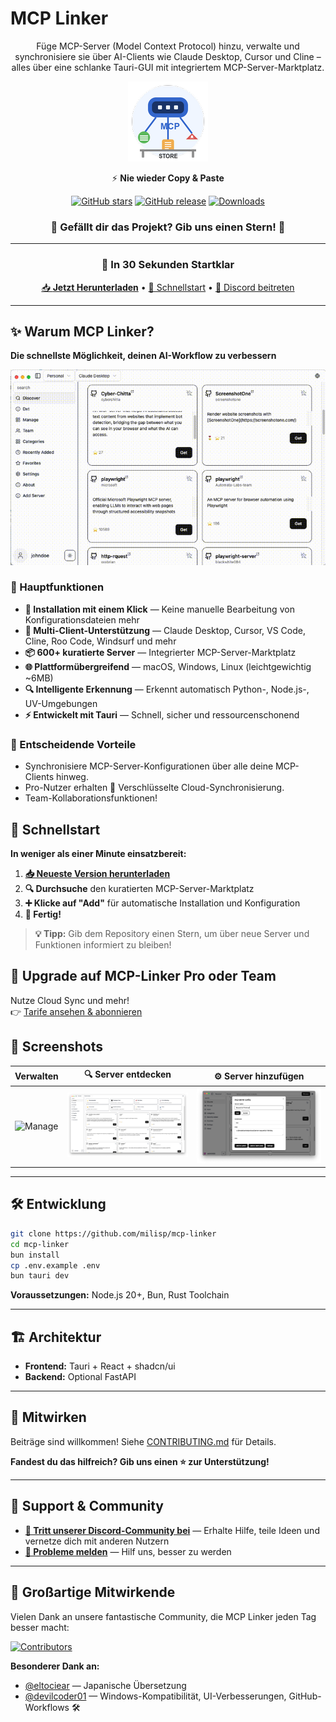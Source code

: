 # MCP Linker

<div align="center">

Füge MCP-Server (Model Context Protocol) hinzu, verwalte und synchronisiere sie über AI-Clients wie Claude Desktop, Cursor und Cline – alles über eine schlanke Tauri-GUI mit integriertem MCP-Server-Marktplatz.

![MCP Linker Logo](../images/logo.png)

⚡️ **Nie wieder Copy & Paste**

[![GitHub stars](https://img.shields.io/github/stars/milisp/mcp-linker?style=for-the-badge&logo=github&color=yellow)](https://github.com/milisp/mcp-linker/stargazers)
[![GitHub release](https://img.shields.io/github/release/milisp/mcp-linker.svg?style=for-the-badge&logo=github)](https://github.com/milisp/mcp-linker/releases)
[![Downloads](https://img.shields.io/github/downloads/milisp/mcp-linker/total.svg?style=for-the-badge&logo=github)](https://github.com/milisp/mcp-linker/releases)

### 🌟 **Gefällt dir das Projekt? Gib uns einen Stern!** 🌟

---

### 🚀 In 30 Sekunden Startklar

[📥 **Jetzt Herunterladen**](https://github.com/milisp/mcp-linker/releases) • [🚀 Schnellstart](#schnellstart) • [💬 Discord beitreten](https://discord.gg/UqXeVqUKQq)

</div>

---

## ✨ Warum MCP Linker?

**Die schnellste Möglichkeit, deinen AI-Workflow zu verbessern**

![Demo](../images/demo.gif)

### 🎯 Hauptfunktionen

- **🚀 Installation mit einem Klick** — Keine manuelle Bearbeitung von Konfigurationsdateien mehr
- **🔄 Multi-Client-Unterstützung** — Claude Desktop, Cursor, VS Code, Cline, Roo Code, Windsurf und mehr
- **📦 600+ kuratierte Server** — Integrierter MCP-Server-Marktplatz
- **🌐 Plattformübergreifend** — macOS, Windows, Linux (leichtgewichtig ~6MB)
- **🔍 Intelligente Erkennung** — Erkennt automatisch Python-, Node.js-, UV-Umgebungen
- **⚡ Entwickelt mit Tauri** — Schnell, sicher und ressourcenschonend

### 💎 Entscheidende Vorteile

- Synchronisiere MCP-Server-Konfigurationen über alle deine MCP-Clients hinweg.
- Pro-Nutzer erhalten 🔐 Verschlüsselte Cloud-Synchronisierung.
- Team-Kollaborationsfunktionen!

## 🚀 Schnellstart

**In weniger als einer Minute einsatzbereit:**

1. **[📥 Neueste Version herunterladen](https://github.com/milisp/mcp-linker/releases)**
2. **🔍 Durchsuche** den kuratierten MCP-Server-Marktplatz
3. **➕ Klicke auf "Add"** für automatische Installation und Konfiguration
4. **🎉 Fertig!**

> **💡 Tipp:** Gib dem Repository einen Stern, um über neue Server und Funktionen informiert zu bleiben!

## 🚀 Upgrade auf MCP-Linker Pro oder Team

Nutze Cloud Sync und mehr!  
👉 [Tarife ansehen & abonnieren](https://mcp-linker.store/tiers)

## 📸 Screenshots

| Verwalten                       | 🔍 Server entdecken             | ⚙️ Server hinzufügen                |
| ------------------------------- | ------------------------------- | ------------------------------- |
| ![Manage](../images/manage.png) | ![Discover](../images/discover.png) | ![Server hinzufügen](../images/add-server.png) |

---

## 🛠️ Entwicklung

```bash
git clone https://github.com/milisp/mcp-linker
cd mcp-linker
bun install
cp .env.example .env
bun tauri dev
```

**Voraussetzungen:** Node.js 20+, Bun, Rust Toolchain

---

## 🏗️ Architektur

- **Frontend:** Tauri + React + shadcn/ui
- **Backend:** Optional FastAPI

---

## 🤝 Mitwirken

Beiträge sind willkommen! Siehe [CONTRIBUTING.md](../CONTRIBUTING.md) für Details.

**Fandest du das hilfreich? Gib uns einen ⭐ zur Unterstützung!**

---

## 💬 Support & Community

- **[💬 Tritt unserer Discord-Community bei](https://discord.gg/UqXeVqUKQq)** — Erhalte Hilfe, teile Ideen und vernetze dich mit anderen Nutzern
- **[🐛 Probleme melden](https://github.com/milisp/mcp-linker/issues)** — Hilf uns, besser zu werden

---

## 🎉 Großartige Mitwirkende

Vielen Dank an unsere fantastische Community, die MCP Linker jeden Tag besser macht:

[![Contributors](https://contrib.rocks/image?repo=milisp/mcp-linker)](https://github.com/milisp/mcp-linker/graphs/contributors)

**Besonderer Dank an:**

- [@eltociear](https://github.com/eltociear) — Japanische Übersetzung
- [@devilcoder01](https://github.com/devilcoder01) — Windows-Kompatibilität, UI-Verbesserungen, GitHub-Workflows 🛠️
